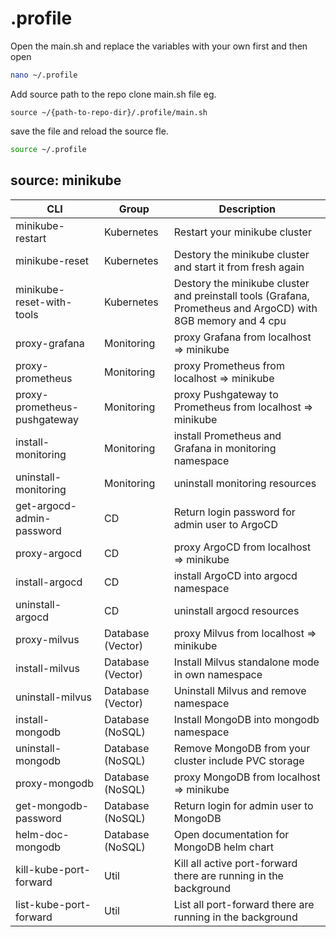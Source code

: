 # .profile

Open the main.sh and replace the variables with your own first and then open

```bash
nano ~/.profile
```

Add source path to the repo clone main.sh file eg.

```
source ~/{path-to-repo-dir}/.profile/main.sh
```

save the file and reload the source fle.

```bash
source ~/.profile
```

## source: minikube
| CLI   | Group | Description |
| ----- | ----- | ----------- |
| minikube-restart | Kubernetes | Restart your minikube cluster |
| minikube-reset | Kubernetes | Destory the minikube cluster and start it from fresh again |
| minikube-reset-with-tools | Kubernetes | Destory the minikube cluster and preinstall tools (Grafana, Prometheus and ArgoCD) with 8GB memory and 4 cpu |
| proxy-grafana | Monitoring | proxy Grafana from localhost => minikube |
| proxy-prometheus | Monitoring | proxy Prometheus from localhost => minikube |
| proxy-prometheus-pushgateway | Monitoring | proxy Pushgateway to Prometheus from localhost => minikube |
| install-monitoring | Monitoring |install Prometheus and Grafana in monitoring namespace |
| uninstall-monitoring | Monitoring |uninstall monitoring resources |
| get-argocd-admin-password | CD | Return login password for admin user to ArgoCD |
| proxy-argocd | CD | proxy ArgoCD from localhost => minikube |
| install-argocd | CD | install ArgoCD into argocd namespace |
| uninstall-argocd | CD | uninstall argocd resources |
| proxy-milvus | Database (Vector) | proxy Milvus from localhost => minikube |
| install-milvus | Database (Vector) | Install Milvus standalone mode in own namespace |
| uninstall-milvus | Database (Vector) | Uninstall Milvus and remove namespace |
| install-mongodb | Database (NoSQL) | Install MongoDB into mongodb namespace |
| uninstall-mongodb | Database (NoSQL) | Remove MongoDB from your cluster include PVC storage |
| proxy-mongodb | Database (NoSQL) | proxy MongoDB from localhost => minikube |
| get-mongodb-password | Database (NoSQL) | Return login for admin user to MongoDB |
| helm-doc-mongodb | Database (NoSQL) | Open documentation for MongoDB helm chart |
| kill-kube-port-forward | Util | Kill all active port-forward there are running in the background |
| list-kube-port-forward | Util | List all port-forward there are running in the background |